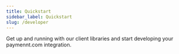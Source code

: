 ```yaml
---
title: Quickstart
sidebar_label: Quickstart
slug: /developer
---
```


Get up and running with our client libraries and start developing your paymennt.com integration.
